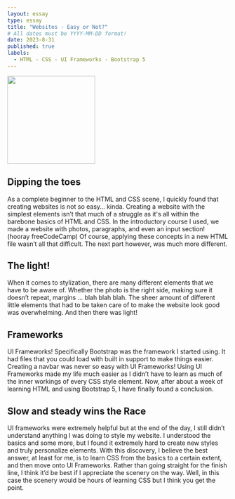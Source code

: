 ```yaml
---
layout: essay
type: essay
title: "Websites - Easy or Not?"
# All dates must be YYYY-MM-DD format!
date: 2023-8-31
published: true
labels:
  - HTML - CSS - UI Frameworks - Bootstrap 5
---
```

<img src="https://getbootstrap.com/docs/5.0/assets/brand/bootstrap-logo.svg" alt ="" width="200">


## Dipping the toes
As a complete beginner to the HTML and CSS scene, I quickly found that creating websites is not so easy… kinda. Creating a website with the simplest elements isn’t that much of a struggle as it's all within the barebone basics of HTML and CSS. In the introductory course I used, we made a website with photos, paragraphs, and even an input section! (hooray freeCodeCamp) Of course, applying these concepts in a new HTML file wasn’t all that difficult. The next part however, was much more different.

## The light!
When it comes to stylization, there are many different elements that we have to be aware of. Whether the photo is the right side, making sure it doesn’t repeat, margins … blah blah blah. The sheer amount of different little elements that had to be taken care of to make the website look good was overwhelming. And then there was light!

## Frameworks
UI Frameworks! Specifically Bootstrap was the framework I started using. It had files that you could load with built in support to make things easier. Creating a navbar was never so easy with UI Frameworks! Using UI Frameworks made my life much easier as I didn’t have to learn as much of the inner workings of every CSS style element. Now, after about a week of learning HTML and using Bootstrap 5, I have finally found a conclusion.

## Slow and steady wins the Race
UI frameworks were extremely helpful but at the end of the day, I still didn’t understand anything I was doing to style my website. I understood the basics and some more, but I found it extremely hard to create new styles and truly personalize elements. With this discovery, I believe the best answer, at least for me, is to learn CSS from the basics to a certain extent, and then move onto UI Frameworks. Rather than going straight for the finish line, I think it’d be best if I appreciate the scenery on the way. Well, in this case the scenery would be hours of learning CSS but I think you get the point. 
